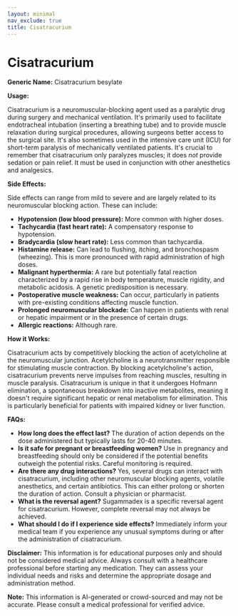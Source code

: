 ```yaml
---
layout: minimal
nav_exclude: true
title: Cisatracurium
---
```


# Cisatracurium

**Generic Name:** Cisatracurium besylate

**Usage:**

Cisatracurium is a neuromuscular-blocking agent used as a paralytic drug during surgery and mechanical ventilation.  It's primarily used to facilitate endotracheal intubation (inserting a breathing tube) and to provide muscle relaxation during surgical procedures, allowing surgeons better access to the surgical site. It's also sometimes used in the intensive care unit (ICU) for short-term paralysis of mechanically ventilated patients.  It's crucial to remember that cisatracurium only paralyzes muscles; it does *not* provide sedation or pain relief.  It must be used in conjunction with other anesthetics and analgesics.

**Side Effects:**

Side effects can range from mild to severe and are largely related to its neuromuscular blocking action.  These can include:

* **Hypotension (low blood pressure):**  More common with higher doses.
* **Tachycardia (fast heart rate):**  A compensatory response to hypotension.
* **Bradycardia (slow heart rate):** Less common than tachycardia.
* **Histamine release:** Can lead to flushing, itching, and bronchospasm (wheezing). This is more pronounced with rapid administration of high doses.
* **Malignant hyperthermia:**  A rare but potentially fatal reaction characterized by a rapid rise in body temperature, muscle rigidity, and metabolic acidosis.  A genetic predisposition is necessary.
* **Postoperative muscle weakness:** Can occur, particularly in patients with pre-existing conditions affecting muscle function.
* **Prolonged neuromuscular blockade:**  Can happen in patients with renal or hepatic impairment or in the presence of certain drugs.
* **Allergic reactions:** Although rare.

**How it Works:**

Cisatracurium acts by competitively blocking the action of acetylcholine at the neuromuscular junction.  Acetylcholine is a neurotransmitter responsible for stimulating muscle contraction. By blocking acetylcholine's action, cisatracurium prevents nerve impulses from reaching muscles, resulting in muscle paralysis.  Cisatracurium is unique in that it undergoes Hofmann elimination, a spontaneous breakdown into inactive metabolites, meaning it doesn't require significant hepatic or renal metabolism for elimination. This is particularly beneficial for patients with impaired kidney or liver function.

**FAQs:**

* **How long does the effect last?** The duration of action depends on the dose administered but typically lasts for 20-40 minutes.
* **Is it safe for pregnant or breastfeeding women?**  Use in pregnancy and breastfeeding should only be considered if the potential benefits outweigh the potential risks.  Careful monitoring is required.
* **Are there any drug interactions?**  Yes, several drugs can interact with cisatracurium, including other neuromuscular blocking agents, volatile anesthetics, and certain antibiotics.  This can either prolong or shorten the duration of action.  Consult a physician or pharmacist.
* **What is the reversal agent?**  Sugammadex is a specific reversal agent for cisatracurium.  However, complete reversal may not always be achieved.
* **What should I do if I experience side effects?**  Immediately inform your medical team if you experience any unusual symptoms during or after the administration of cisatracurium.

**Disclaimer:** This information is for educational purposes only and should not be considered medical advice.  Always consult with a healthcare professional before starting any medication.  They can assess your individual needs and risks and determine the appropriate dosage and administration method.


**Note:** This information is AI-generated or crowd-sourced and may not be accurate. Please consult a medical professional for verified advice.